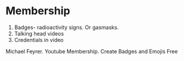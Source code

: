 # Membership

1. Badges- radioactivity signs. Or gasmasks. 
2. Talking head videos
3. Credentials in video

Michael Feyrer. Youtube Membership. Create Badges and Emojis Free
